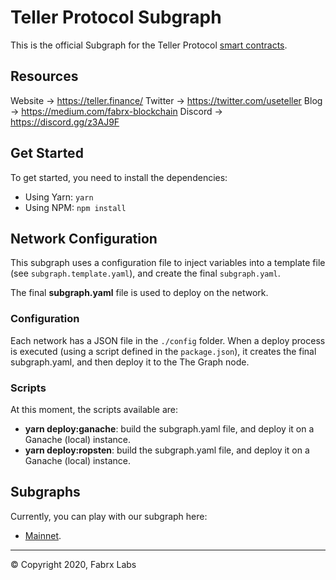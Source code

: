 # Teller Protocol Subgraph

This is the official Subgraph for the Teller Protocol [smart contracts](https://github.com/teller-protocol/teller-protocol-v1).

## Resources

Website → https://teller.finance/
Twitter → https://twitter.com/useteller 
Blog → https://medium.com/fabrx-blockchain
Discord → https://discord.gg/z3AJ9F

## Get Started

To get started, you need to install the dependencies:

- Using Yarn: ```yarn```
- Using NPM: ```npm install```

## Network Configuration

This subgraph uses a configuration file to inject variables into a template file (see ```subgraph.template.yaml```), and create the final ```subgraph.yaml```.

The final **subgraph.yaml** file is used to deploy on the network.

### Configuration

Each network has a JSON file in the `./config` folder. When a deploy process is executed (using a script defined in the `package.json`), it creates the final subgraph.yaml, and then deploy it to the The Graph node.

### Scripts

At this moment, the scripts available are:

- **yarn deploy:ganache**: build the subgraph.yaml file, and deploy it on a Ganache (local) instance.
- **yarn deploy:ropsten**: build the subgraph.yaml file, and deploy it on a Ganache (local) instance.

## Subgraphs

Currently, you can play with our subgraph here:

- [Mainnet](https://thegraph.com/explorer/subgraph/teller-protocol/subgraph-mainnet).

---
© Copyright 2020, Fabrx Labs 

